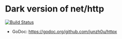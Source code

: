 # Dark version of net/http

[![Build Status](https://travis-ci.org/junzh0u/httpx.svg?branch=master)](https://travis-ci.org/junzh0u/httpx)

* GoDoc: https://godoc.org/github.com/junzh0u/httpx
